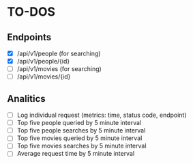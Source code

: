# TO-DOS

## Endpoints

- [x] /api/v1/people (for searching)
- [x] /api/v1/people/{id}
- [ ] /api/v1/movies (for searching)
- [ ] /api/v1/movies/{id}

## Analitics

- [ ] Log individual request (metrics: time, status code, endpoint)
- [ ] Top five people queried by 5 minute interval
- [ ] Top five people searches by 5 minute interval
- [ ] Top five movies queried by 5 minute interval
- [ ] Top five movies searches by 5 minute interval
- [ ] Average request time by 5 minute interval
